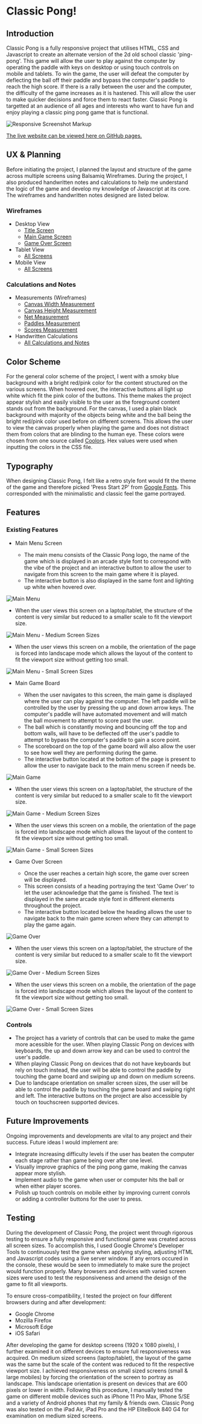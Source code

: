 # Classic Pong!
## Introduction

Classic Pong is a fully responsive project that utilises HTML, CSS and Javascript to create an alternate version of the 2d old school classic 'ping-pong'. This game will allow the user to play against the computer by operating the paddle with keys on desktop or using touch controls on mobile and tablets. To win the game, the user will defeat the computer by deflecting the ball off their paddle and bypass the computer's paddle to reach the high score. If there is a rally between the user and the computer, the difficulty of the game increases as it is hastened. This will allow the user to make quicker decisions and force them to react faster. Classic Pong is targetted at an audience of all ages and interests who want to have fun and enjoy playing a classic ping pong game that is functional. 

![Responsive Screenshot Markup](/documentation/screenshots/responsive-screenshot.png)

[The live website can be viewed here on GitHub pages.](https://legenduzair.github.io/classic-pong/)

## UX & Planning

Before initiating the project, I planned the layout and structure of the game across multiple screens using Balsamiq Wireframes. During the project, I also produced handwritten notes and calculations to help me understand the logic of the game and develop my knowledge of Javascript at its core. The wireframes and handwritten notes designed are listed below.

### Wireframes
- Desktop View
  - [Title Screen](https://github.com/legenduzair/classic-pong/blob/main/documentation/screenshots/home-page-ss.png)
  - [Main Game Screen](https://github.com/legenduzair/classic-pong/blob/main/documentation/screenshots/canvas-page-ss.png)
  - [Game Over Screen](https://github.com/legenduzair/classic-pong/blob/main/documentation/screenshots/gameover-page-ss.png)
- Tablet View
  - [All Screens](https://github.com/legenduzair/classic-pong/blob/main/documentation/screenshots/tablet-view-allpages.png)
- Mobile View
  - [All Screens](https://github.com/legenduzair/classic-pong/blob/main/documentation/screenshots/mobile-view-allpages.png)

### Calculations and Notes
- Measurements (Wireframes)
  - [Canvas Width Measurement](https://github.com/legenduzair/classic-pong/blob/main/documentation/screenshots/canvas-width-measure.png)
  - [Canvas Height Measurement](https://github.com/legenduzair/classic-pong/blob/main/documentation/screenshots/canvas-height-measure.png)
  - [Net Measurement](https://github.com/legenduzair/classic-pong/blob/main/documentation/screenshots/net-measure.png)
  - [Paddles Measurement](https://github.com/legenduzair/classic-pong/blob/main/documentation/screenshots/paddle-measure.png)
  - [Scores Measurement](https://github.com/legenduzair/classic-pong/blob/main/documentation/screenshots/scores-measure.png)
- Handwritten Calculations
  - [All Calculations and Notes](https://github.com/legenduzair/classic-pong/blob/main/documentation/calculations/calculations-scan-pong.pdf)

## Color Scheme

For the general color scheme of the project, I went with a smoky blue background with a bright red/pink color for the content structured on the various screens. When hovered over, the interactive buttons all light up white which fit the pink color of the buttons. This theme makes the project appear stylish and easily visible to the user as the foreground content stands out from the background. For the canvas, I used a plain black background with majority of the objects being white and the ball being the bright red/pink color used before on different screens. This allows the user to view the canvas properly when playing the game and does not distract them from colors that are blinding to the human eye. These colors were chosen from one source called [Coolors](https://coolors.co/). Hex values were used when inputting the colors in the CSS file. 

## Typography

When designing Classic Pong, I felt like a retro style font would fit the theme of the game and therefore picked 'Press Start 2P' from [Google Fonts](https://fonts.google.com/). This corresponded with the minimalistic and classic feel the game portrayed. 

## Features 

### Existing Features
- Main Menu Screen

  - The main menu consists of the Classic Pong logo, the name of the game which is displayed in an arcade style font to correspond with the vibe of the project and an interactive button to allow the user to navigate from this screen to the main game where it is played. 
  - The interactive button is also displayed in the same font and lighting up white when hovered over. 

![Main Menu](/documentation/screenshots/main-menu-ss.png)

  - When the user views this screen on a laptop/tablet, the structure of the content is very similar but reduced to a smaller scale to fit the viewport size.

![Main Menu - Medium Screen Sizes](/documentation/screenshots/medium-screens-mainmenu.png)

  - When the user views this screen on a mobile, the orientation of the page is forced into landscape mode which allows the layout of the content to fit the viewport size without getting too small.

![Main Menu - Small Screen Sizes](/documentation/screenshots/small-screens-mainmenu.png)

- Main Game Board

  - When the user navigates to this screen, the main game is displayed where the user can play against the computer. The left paddle will be controlled by the user by pressing the up and down arrow keys. The computer's paddle will have automated movement and will match the ball movement to attempt to score past the user.
  - The ball which is constantly moving and bouncing off the top and bottom walls, will have to be deflected off the user's paddle to attempt to bypass the computer's paddle to gain a score point.
  - The scoreboard on the top of the game board will also allow the user to see how well they are performing during the game. 
  - The interactive button located at the bottom of the page is present to allow the user to navigate back to the main menu screen if needs be. 

![Main Game](/documentation/screenshots/main-game-ss.png)

  - When the user views this screen on a laptop/tablet, the structure of the content is very similar but reduced to a smaller scale to fit the viewport size.

![Main Game - Medium Screen Sizes](/documentation/screenshots/medium-screens-maingame.png)

  - When the user views this screen on a mobile, the orientation of the page is forced into landscape mode which allows the layout of the content to fit the viewport size without getting too small.

![Main Game - Small Screen Sizes](/documentation/screenshots/small-screens-maingame.png)

- Game Over Screen

  - Once the user reaches a certain high score, the game over screen will be displayed.
  - This screen consists of a heading portraying the text 'Game Over' to let the user acknowledge that the game is finished. The text is displayed in the same arcade style font in different elements throughout the project.
  - The interactive button located below the heading allows the user to navigate back to the main game screen where they can attempt to play the game again. 

![Game Over](/documentation/screenshots/game-over-ss.png)

  - When the user views this screen on a laptop/tablet, the structure of the content is very similar but reduced to a smaller scale to fit the viewport size.

![Game Over - Medium Screen Sizes](/documentation/screenshots/medium-screens-gameover.png)

  - When the user views this screen on a mobile, the orientation of the page is forced into landscape mode which allows the layout of the content to fit the viewport size without getting too small.

![Game Over - Small Screen Sizes](/documentation/screenshots/small-screens-gameover.png)

### Controls 

  - The project has a variety of controls that can be used to make the game more acessible for the user. When playing Classic Pong on devices with keyboards, the up and down arrow key and can be used to control the user's paddle. 
  - When playing Classic Pong on devices that do not have keyboards but rely on touch instead, the user will be able to control the paddle by touching the game board and swiping up and down on medium screens.
  - Due to landscape orientation on smaller screen sizes, the user will be able to control the paddle by touching the game board and swiping right and left. The interactive buttons on the project are also accessible by touch on touchscreen supported devices. 

## Future Improvements

Ongoing improvements and developments are vital to any project and their success. Future ideas I would implement are:

  - Integrate increasing difficulty levels if the user has beaten the computer each stage rather than game being over after one level.
  - Visually improve graphics of the ping pong game, making the canvas appear more stylish.
  - Implement audio to the game when user or computer hits the ball or when either player scores. 
  - Polish up touch controls on mobile either by improving current conrols or adding a controller buttons for the user to press.

## Testing

During the development of Classic Pong, the project went through rigorous testing to ensure a fully responsive and functional game was created across all screen sizes. To accomplish this, I used Google Chrome's Developer Tools to continuously test the game when applying styling, adjusting HTML and Javascript codes using a live server window. If any errors occured in the console, these would be seen to immediately to make sure the project would function properly. Many browsers and devices with varied screen sizes were used to test the responsiveness and amend the design of the game to fit all viewports. 

To ensure cross-compatibility, I tested the project on four different browsers during and after development:
  
  - Google Chrome
  - Mozilla Firefox
  - Microsoft Edge
  - iOS Safari

After developing the game for desktop screens (1920 x 1080 pixels), I further examined it on different devices to ensure full responsiveness was acquired. On medium sized screens (laptop/tablet), the layout of the game was the same but the scale of the content was reduced to fit the respective viewport size. I achieved responsiveness on small sized screens (small & large mobiles) by forcing the orientation of the screen to portray as landscape. This landscape orientation is present on devices that are 600 pixels or lower in width. Following this procedure, I manually tested the game on different mobile devices such as iPhone 11 Pro Max, IPhone 5/SE and a variety of Android phones that my family & friends own. Classic Pong was also tested on the iPad Air, iPad Pro and the HP EliteBook 840 G4 for examination on medium sized screens. 